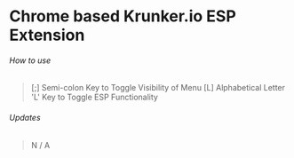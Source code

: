 # Chrome based Krunker.io ESP Extension

###### How to use
> [;] Semi-colon Key to Toggle Visibility of Menu
> [L] Alphabetical Letter 'L' Key to Toggle ESP Functionality

###### Updates
> N / A

